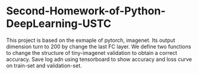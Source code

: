# Second-Homework-of-Python-DeepLearning-USTC
This project is based on the exmaple of pytorch, imagenet. 
Its output dimension turn to 200 by change the last FC layer. 
We define two functions to change the structure of tiny-imagenet validation to obtain a correct accuracy.
Save log adn using tensorboard to show accuracy and loss curve on train-set and validation-set.
